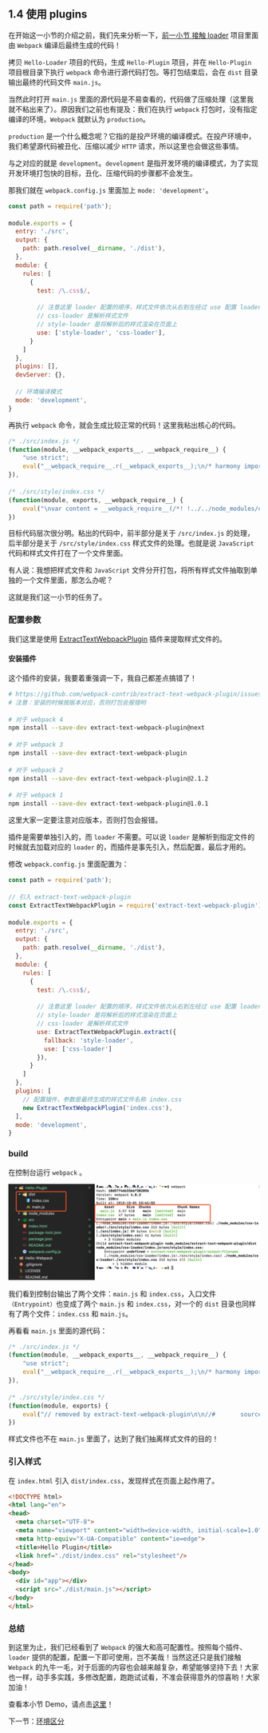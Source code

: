 ## 1.4 使用 plugins

在开始这一小节的介绍之前，我们先来分析一下，[前一小节 接触 loader](/di-yi-zhang-ru-men-pei-zhi/1-1-huan-jing-an-zhuang.md) 项目里面由 `Webpack` 编译后最终生成的代码！

拷贝 `Hello-Loader` 项目的代码，生成 `Hello-Plugin` 项目，并在 `Hello-Plugin` 项目根目录下执行 `webpack` 命令进行源代码打包。等打包结束后，会在 `dist` 目录输出最终的代码文件 `main.js`。

当然此时打开 `main.js` 里面的源代码是不易查看的，代码做了压缩处理（这里我就不粘出来了）。原因我们之前也有提及：我们在执行 `webpack` 打包时，没有指定编译的环境，`Webpack` 就默认为 `production`。

`production` 是一个什么概念呢？它指的是投产环境的编译模式。在投产环境中，我们希望源代码被丑化、压缩以减少 `HTTP` 请求，所以这里也会做这些事情。

与之对应的就是 `development`。`development` 是指开发环境的编译模式，为了实现开发环境打包快的目标，丑化、压缩代码的步骤都不会发生。

那我们就在 `webpack.config.js` 里面加上 `mode: 'development'`。

```javascript
const path = require('path');

module.exports = {
  entry: './src',
  output: {
    path: path.resolve(__dirname, './dist'),
  },
  module: {
    rules: [
      {
        test: /\.css$/,
        
        // 注意这里 loader 配置的顺序，样式文件依次从右到左经过 use 配置 loader 的处理
        // css-loader 是解析样式文件
        // style-loader 是将解析后的样式渲染在页面上
        use: ['style-loader', 'css-loader'],
      }
    ]
  },
  plugins: [],
  devServer: {},
  
  // 环境编译模式
  mode: 'development',
}
```

再执行 `webpack` 命令，就会生成比较正常的代码！这里我粘出核心的代码。

```javascript
/* ./src/index.js */
(function(module, __webpack_exports__, __webpack_require__) {
    "use strict";
    eval("__webpack_require__.r(__webpack_exports__);\n/* harmony import */ var _style_index_css__WEBPACK_IMPORTED_MODULE_0__ = __webpack_require__(/*! ./style/index.css */ \"./src/style/index.css\");\n/* harmony import */ var _style_index_css__WEBPACK_IMPORTED_MODULE_0___default = /*#__PURE__*/__webpack_require__.n(_style_index_css__WEBPACK_IMPORTED_MODULE_0__);\n\n\ndocument.querySelector('#app').innerHTML = 'Hello Loader!'; \n\n//# sourceURL=webpack:///./src/index.js?");
}),

/* ./src/style/index.css */
(function(module, exports, __webpack_require__) {
    eval("\nvar content = __webpack_require__(/*! !../../node_modules/css-loader!./index.css */ \"./node_modules/css-loader/index.js!./src/style/index.css\");\n\nif(typeof content === 'string') content = [[module.i, content, '']];\n\nvar transform;\nvar insertInto;\n\n\n\nvar options = {\"hmr\":true}\n\noptions.transform = transform\noptions.insertInto = undefined;\n\nvar update = __webpack_require__(/*! ../../node_modules/style-loader/lib/addStyles.js */ \"./node_modules/style-loader/lib/addStyles.js\")(content, options);\n\nif(content.locals) module.exports = content.locals;\n\nif(false) {}\n\n//# sourceURL=webpack:///./src/style/index.css?");
})
```

目标代码层次很分明。粘出的代码中，前半部分是关于 `/src/index.js` 的处理，后半部分是关于 `/src/style/index.css` 样式文件的处理。也就是说 `JavaScript` 代码和样式文件打在了一个文件里面。

有人说：我想把样式文件和 `JavaScript` 文件分开打包，将所有样式文件抽取到单独的一个文件里面，那怎么办呢？

这就是我们这一小节的任务了。

### 配置参数

我们这里是使用 [ExtractTextWebpackPlugin](https://www.webpackjs.com/plugins/extract-text-webpack-plugin/) 插件来提取样式文件的。

#### 安装插件

这个插件的安装，我要着重强调一下，我自己都差点搞错了！

```bash
# https://github.com/webpack-contrib/extract-text-webpack-plugin/issues/701
# 注意：安装的时候按版本对应，否则打包会报错哟

# 对于 webpack 4
npm install --save-dev extract-text-webpack-plugin@next

# 对于 webpack 3
npm install --save-dev extract-text-webpack-plugin

# 对于 webpack 2
npm install --save-dev extract-text-webpack-plugin@2.1.2

# 对于 webpack 1
npm install --save-dev extract-text-webpack-plugin@1.0.1
```

这里大家一定要注意对应版本，否则打包会报错。

插件是需要单独引入的，而 `loader` 不需要。可以说 `loader` 是解析到指定文件的时候就去加载对应的 `loader` 的，而插件是事先引入，然后配置，最后才用的。

修改 `webpack.config.js` 里面配置为：

```javascript
const path = require('path');

// 引入 extract-text-webpack-plugin
const ExtractTextWebpackPlugin = require('extract-text-webpack-plugin');

module.exports = {
  entry: './src',
  output: {
    path: path.resolve(__dirname, './dist'),
  },
  module: {
    rules: [
      {
        test: /\.css$/,
        
        // 注意这里 loader 配置的顺序，样式文件依次从右到左经过 use 配置 loader 的处理
        // style-loader 是将解析后的样式渲染在页面上
        // css-loader 是解析样式文件
        use: ExtractTextWebpackPlugin.extract({
          fallback: 'style-loader',
          use: ['css-loader']
        }),
      }
    ]
  },
  plugins: [
    // 配置插件，参数是最终生成的样式文件名称 index.css
    new ExtractTextWebpackPlugin('index.css'),
  ],
  mode: 'development',
}
```

### build

在控制台运行 `webpack` 。

![](/assets/hello-plugin.png)

我们看到控制台输出了两个文件：`main.js` 和 `index.css`，入口文件`（Entrypoint）`也变成了两个 `main.js` 和 `index.css`，对一个的 `dist` 目录也同样有了两个文件：`index.css` 和 `main.js`。

再看看 `main.js` 里面的源代码：

```javascript
/* ./src/index.js */
(function(module, __webpack_exports__, __webpack_require__) {
    "use strict";
    eval("__webpack_require__.r(__webpack_exports__);\n/* harmony import */ var _style_index_css__WEBPACK_IMPORTED_MODULE_0__ = __webpack_require__(/*! ./style/index.css */ \"./src/style/index.css\");\n/* harmony import */ var _style_index_css__WEBPACK_IMPORTED_MODULE_0___default = /*#__PURE__*/__webpack_require__.n(_style_index_css__WEBPACK_IMPORTED_MODULE_0__);\n\n\ndocument.querySelector('#app').innerHTML = 'Hello Plugin!'; \n\n//# sourceURL=webpack:///./src/index.js?");
}),

/* ./src/style/index.css */
(function(module, exports) {
    eval("// removed by extract-text-webpack-plugin\n\n//#       sourceURL=webpack:///./src/style/index.css?");
})
```
样式文件也不在 `main.js` 里面了，达到了我们抽离样式文件的目的！

### 引入样式

在 `index.html` 引入 `dist/index.css`，发现样式在页面上起作用了。

```html
<!DOCTYPE html>
<html lang="en">
<head>
  <meta charset="UTF-8">
  <meta name="viewport" content="width=device-width, initial-scale=1.0">
  <meta http-equiv="X-UA-Compatible" content="ie=edge">
  <title>Hello Plugin</title>
  <link href="./dist/index.css" rel="stylesheet"/>
</head>
<body>
  <div id="app"></div>
  <script src="./dist/main.js"></script>
</body>
</html>
```

### 总结

到这里为止，我们已经看到了 `Webpack` 的强大和高可配置性。按照每个插件、`loader` 提供的配置，配置一下即可使用，岂不美哉！当然这还只是我们接触 `Webpack` 的九牛一毛，对于后面的内容也会越来越复杂，希望能够坚持下去！大家也一样，动手多实践，多修改配置，跑跑试试看，不准会获得意外的惊喜哟！大家加油！

查看本小节 Demo，请点击[这里](https://github.com/LittleLaneEF/give-up-webpack-cases/tree/master/1.4%20Hello-Plugin)！

下一节：[环境区分](/di-yi-zhang-ru-men-pei-zhi/15-huan-jing-qu-fen.md)
